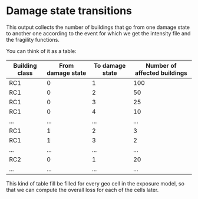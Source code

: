# Damage state transitions

This output collects the number of buildings that go from one
damage state to another one according to the event for which we
get the intensity file and the fragility functions.

You can think of it as a table:

| Building class | From damage state | To damage state | Number of affected buildings |
|----------------|-------------------|-----------------|------------------------------|
| RC1            |                 0 |               1 |                          100 |
| RC1            |                 0 |               2 |                           50 |
| RC1            |                 0 |               3 |                           25 |
| RC1            |                 0 |               4 |                           10 |
| ...            |               ... |             ... |                          ... |
| RC1            |                 1 |               2 |                            3 |
| RC1            |                 1 |               3 |                            2 |
| ...            |               ... |             ... |                          ... |
| RC2            |                 0 |               1 |                           20 |
| ...            |               ... |             ... |                          ... |


This kind of table fill be filled for every geo cell in the exposure model, so that we
can compute the overall loss for each of the cells later.
